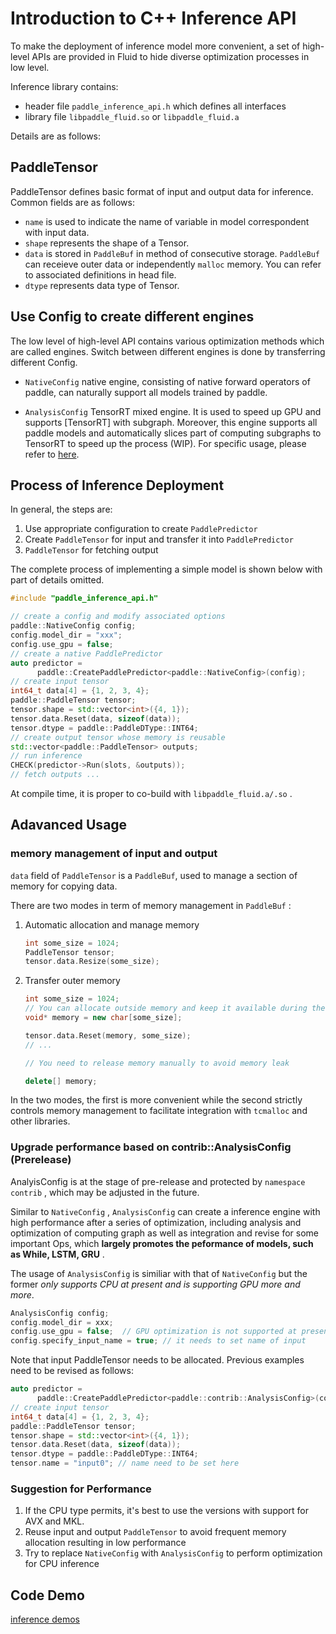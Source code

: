 # Introduction to C++ Inference API

To make the deployment of inference model more convenient, a set of high-level APIs are provided in Fluid to hide diverse optimization processes in low level.

Inference library contains:

- header file `paddle_inference_api.h` which defines all interfaces
- library file `libpaddle_fluid.so` or `libpaddle_fluid.a`

Details are as follows:

## PaddleTensor

PaddleTensor defines basic format of input and output data for inference. Common fields are as follows:

- `name` is used to indicate the name of variable in model correspondent with input data.
- `shape` represents the shape of a Tensor.
- `data`  is stored in `PaddleBuf` in method of consecutive storage. `PaddleBuf` can receieve outer data or independently `malloc` memory. You can refer to associated definitions in head file.
- `dtype` represents data type of Tensor.

## Use Config to create different engines

The low level of high-level API contains various optimization methods which are called engines. Switch between different engines is done by transferring different Config.

- `NativeConfig` native engine, consisting of native forward operators of paddle, can naturally support all models trained by paddle.

- `AnalysisConfig` TensorRT mixed engine. It is used to speed up GPU and supports [TensorRT] with subgraph. Moreover, this engine supports all paddle models and automatically slices part of computing subgraphs to TensorRT to speed up the process (WIP). For specific usage, please refer to [here](http://paddlepaddle.org/documentation/docs/zh/1.1/user_guides/howto/inference/paddle_tensorrt_infer.html).


## Process of Inference Deployment

In general, the steps are:

1. Use appropriate configuration to create `PaddlePredictor`
2. Create `PaddleTensor` for input and transfer it into `PaddlePredictor` 
3. `PaddleTensor` for fetching output 

The complete process of implementing a simple model is shown below with part of details omitted.

```c++
#include "paddle_inference_api.h"

// create a config and modify associated options
paddle::NativeConfig config;
config.model_dir = "xxx";
config.use_gpu = false;
// create a native PaddlePredictor
auto predictor =
      paddle::CreatePaddlePredictor<paddle::NativeConfig>(config);
// create input tensor
int64_t data[4] = {1, 2, 3, 4};
paddle::PaddleTensor tensor;
tensor.shape = std::vector<int>({4, 1});
tensor.data.Reset(data, sizeof(data));
tensor.dtype = paddle::PaddleDType::INT64;
// create output tensor whose memory is reusable
std::vector<paddle::PaddleTensor> outputs;
// run inference
CHECK(predictor->Run(slots, &outputs));
// fetch outputs ...
```

At compile time, it is proper to co-build with `libpaddle_fluid.a/.so` . 



## Adavanced Usage

### memory management of input and output
 `data` field of `PaddleTensor` is a `PaddleBuf`, used to manage a section of memory for copying data.

There are two modes in term of memory management in `PaddleBuf` :

1. Automatic allocation and manage memory
    
    ```c++
    int some_size = 1024;
    PaddleTensor tensor;
    tensor.data.Resize(some_size);
    ```

2. Transfer outer memory

    ```c++
    int some_size = 1024;
    // You can allocate outside memory and keep it available during the usage of PaddleTensor
    void* memory = new char[some_size]; 
    
    tensor.data.Reset(memory, some_size);
    // ...
    
    // You need to release memory manually to avoid memory leak
    
    delete[] memory;
    ```

In the two modes, the first is more convenient while the second strictly controls memory management to facilitate integration with `tcmalloc` and other libraries.
 
### Upgrade performance based on contrib::AnalysisConfig (Prerelease)

AnalyisConfig is at the stage of pre-release and protected by `namespace contrib` , which may be adjusted in the future.

Similar to `NativeConfig` , `AnalysisConfig` can create a inference engine with high performance after a series of optimization, including analysis and optimization of computing graph as well as integration and revise for some important Ops, which **largely promotes the peformance of models, such as While, LSTM, GRU** .

The usage of `AnalysisConfig` is similiar with that of `NativeConfig` but the former *only supports CPU at present and is supporting GPU more and more*.

```c++
AnalysisConfig config;
config.model_dir = xxx;
config.use_gpu = false;  // GPU optimization is not supported at present
config.specify_input_name = true; // it needs to set name of input
```

Note that input PaddleTensor needs to be allocated. Previous examples need to be revised as follows:

```c++
auto predictor =
      paddle::CreatePaddlePredictor<paddle::contrib::AnalysisConfig>(config); // it needs AnalysisConfig here
// create input tensor
int64_t data[4] = {1, 2, 3, 4};
paddle::PaddleTensor tensor;
tensor.shape = std::vector<int>({4, 1});
tensor.data.Reset(data, sizeof(data));
tensor.dtype = paddle::PaddleDType::INT64;
tensor.name = "input0"; // name need to be set here
```

### Suggestion for Performance

1. If the CPU type permits, it's best to use the versions with support for AVX and MKL.
2. Reuse input and output `PaddleTensor` to avoid frequent memory allocation resulting in low performance
3. Try to replace `NativeConfig` with `AnalysisConfig` to perform optimization for CPU inference 

## Code Demo

[inference demos](https://github.com/PaddlePaddle/Paddle/tree/develop/paddle/fluid/inference/api/demo_ci)
